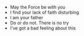  * May the Force be with you
* I find your lack of faith disturbing 
* I am your father
* Do or do not. There is no try 
 * I've got a bad feeling about this 
